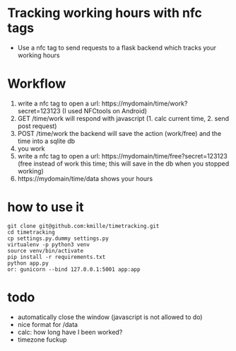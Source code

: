# Tracking working hours with nfc tags
- Use a nfc tag to send requests to a flask backend which tracks your working hours


# Workflow
1. write a nfc tag to open a url: https://mydomain/time/work?secret=123123 (I used NFCtools on Android)
2. GET /time/work will respond with javascript (1. calc current time, 2. send post request)
3. POST /time/work the backend will save the action (work/free) and the time into a sqlite db
4. you work
5. write a nfc tag to open a url: https://mydomain/time/free?secret=123123 (free instead of work this time; this will save in the db when you stopped working)
6. https://mydomain/time/data shows your hours

# how to use it
```
git clone git@github.com:kmille/timetracking.git
cd timetracking
cp settings.py.dummy settings.py
virtualenv -p python3 venv
source venv/bin/activate
pip install -r requirements.txt
python app.py
or: gunicorn --bind 127.0.0.1:5001 app:app 
```

# todo
- automatically close the window (javascript is not allowed to do)
- nice format for /data
- calc: how long have I been worked?
- timezone fuckup
